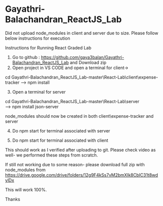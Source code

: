 # Gayathri-Balachandran_ReactJS_Lab

Did not upload node_modules in client and server due to size. Please follow below instructions for execution 

Instructions for Running React Graded Lab

1. Go to github : https://github.com/gaya3balan/Gayathri-Balachandran_ReactJS_Lab and Download zip
2. Open project in VS CODE and open a terminal for client-> 

cd Gayathri-Balachandran_ReactJS_Lab-master\React-Lab\client\expense-tracker
 --> npm install 

3. Open a terminal for server 

cd Gayathri-Balachandran_ReactJS_Lab-master\React-Lab\server               
 --> npm install json-server

node_modules should now be created in both client\expense-tracker and server 

4. Do npm start for terminal associated with server

5. Do npm start for terminal associated with client 

This should work as I verified after uploading to git. Please check video as well- we performed these steps from scratch.


If still not working due to some reason- please download full zip with node_modules from
https://drive.google.com/drive/folders/12g9F4kSs7vM2bmXIk8CbIC31t8wdylDx

This will work 100%. 

Thanks 
